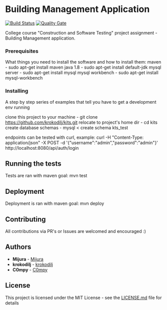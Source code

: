 # Building Management Application

[![Build Status](https://travis-ci.org/krokodilj/kits.svg?branch=nz%2Fuser-reg-tests)](https://travis-ci.org/krokodilj/kits)
[![Quality Gate](https://sonarqube.com/api/badges/gate?key=com.timsedam:building-management)](https://sonarqube.com/api/badges/gate?key=com.timsedam:building-management)

College course "Construction and Software Testing" project assignment - Building Management application.

### Prerequisites

What things you need to install the software and how to install them:
maven - sudo apt-get install maven
java 1.8 - sudo apt-get install default-jdk
mysql server - sudo apt-get install mysql
mysql workbench - sudo apt-get install mysql-workbench

### Installing

A step by step series of examples that tell you have to get a development env running

clone this project to your machine - git clone https://github.com/krokodilj/kits.git
relocate to project's home dir - cd kits
create database schemas - mysql < create schema kts_test

endpoints can be tested with curl, example:
curl -H "Content-Type: application/json" -X POST -d '{"username":"admin","password":"admin"}' http://localhost:8080/api/auth/login

## Running the tests

Tests are ran with maven goal: mvn test

## Deployment

Deployment is ran with maven goal: mvn deploy

## Contributing

All contributions via PR's or Issues are welcomed and encouraged :)


## Authors

* **Mijura** - [Mijura](https://github.com/Mijura)
* **krokodilj** - [krokodilj](https://github.com/krokodilj)
* **C0mpy** - [C0mpy](https://github.com/C0mpy)

## License

This project is licensed under the MIT License - see the [LICENSE.md](LICENSE.md) file for details
